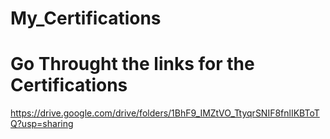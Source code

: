 # My_Certifications

# Go Throught the links for the Certifications

https://drive.google.com/drive/folders/1BhF9_IMZtVO_TtyqrSNIF8fnlIKBToTQ?usp=sharing
